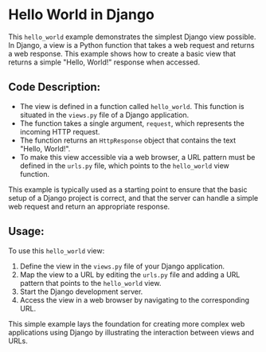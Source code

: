 # Hello World in Django

This `hello_world` example demonstrates the simplest Django view possible. In Django, a view is a Python function that takes a web request and returns a web response. This example shows how to create a basic view that returns a simple "Hello, World!" response when accessed.

## Code Description:

- The view is defined in a function called `hello_world`. This function is situated in the `views.py` file of a Django application.
- The function takes a single argument, `request`, which represents the incoming HTTP request.
- The function returns an `HttpResponse` object that contains the text "Hello, World!".
- To make this view accessible via a web browser, a URL pattern must be defined in the `urls.py` file, which points to the `hello_world` view function.

This example is typically used as a starting point to ensure that the basic setup of a Django project is correct, and that the server can handle a simple web request and return an appropriate response.

## Usage:

To use this `hello_world` view:
1. Define the view in the `views.py` file of your Django application.
2. Map the view to a URL by editing the `urls.py` file and adding a URL pattern that points to the `hello_world` view.
3. Start the Django development server.
4. Access the view in a web browser by navigating to the corresponding URL.

This simple example lays the foundation for creating more complex web applications using Django by illustrating the interaction between views and URLs.

